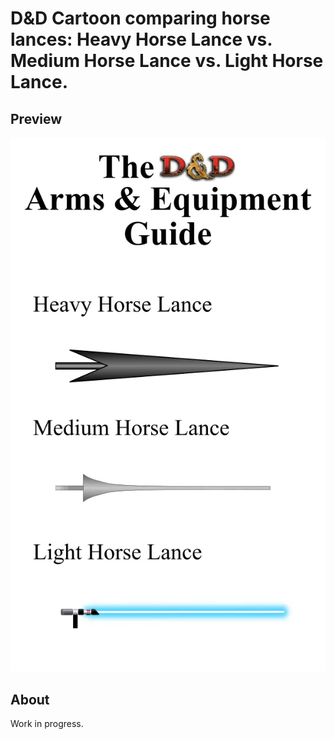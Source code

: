 # D&D Cartoon comparing horse lances: Heavy Horse Lance vs. Medium Horse Lance vs. Light Horse Lance.

## Preview

![D&amp;D Cartoon comparing lances](./inkscape/d-and-d-cartoon.svg.webp)

## About

Work in progress.
